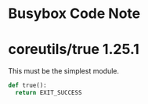 Busybox Code Note
===

# coreutils/true 1.25.1
This must be the simplest module.
```python
def true():
  return EXIT_SUCCESS
```
